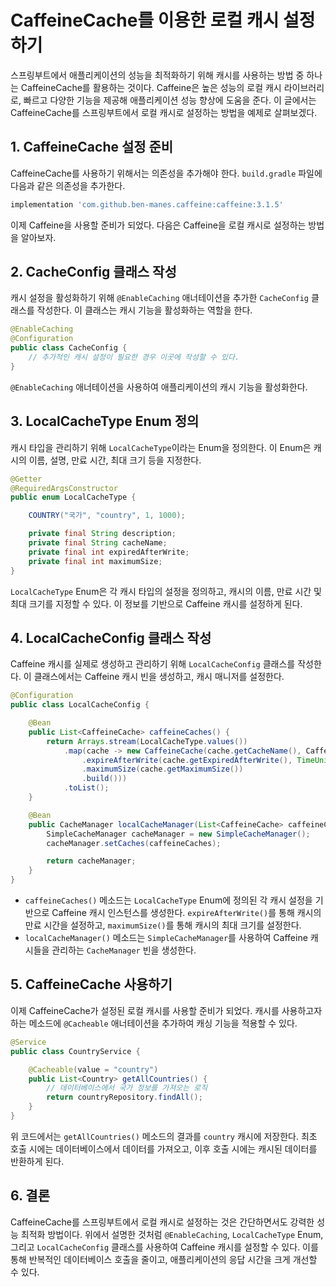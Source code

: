 # CaffeineCache를 이용한 로컬 캐시 설정하기

스프링부트에서 애플리케이션의 성능을 최적화하기 위해 캐시를 사용하는 방법 중 하나는 CaffeineCache를 활용하는 것이다. Caffeine은 높은 성능의 로컬 캐시 라이브러리로, 빠르고 다양한 기능을 제공해 애플리케이션 성능 향상에 도움을 준다. 이 글에서는 CaffeineCache를 스프링부트에서 로컬 캐시로 설정하는 방법을 예제로 살펴보겠다.

## 1. CaffeineCache 설정 준비
CaffeineCache를 사용하기 위해서는 의존성을 추가해야 한다. `build.gradle` 파일에 다음과 같은 의존성을 추가한다.

```groovy
implementation 'com.github.ben-manes.caffeine:caffeine:3.1.5'
```

이제 Caffeine을 사용할 준비가 되었다. 다음은 Caffeine을 로컬 캐시로 설정하는 방법을 알아보자.

## 2. CacheConfig 클래스 작성
캐시 설정을 활성화하기 위해 `@EnableCaching` 애너테이션을 추가한 `CacheConfig` 클래스를 작성한다. 이 클래스는 캐시 기능을 활성화하는 역할을 한다.

```java
@EnableCaching
@Configuration
public class CacheConfig {
    // 추가적인 캐시 설정이 필요한 경우 이곳에 작성할 수 있다.
}
```

`@EnableCaching` 애너테이션을 사용하여 애플리케이션의 캐시 기능을 활성화한다.

## 3. LocalCacheType Enum 정의
캐시 타입을 관리하기 위해 `LocalCacheType`이라는 Enum을 정의한다. 이 Enum은 캐시의 이름, 설명, 만료 시간, 최대 크기 등을 지정한다.

```java
@Getter
@RequiredArgsConstructor
public enum LocalCacheType {

    COUNTRY("국가", "country", 1, 1000);

    private final String description;
    private final String cacheName;
    private final int expiredAfterWrite;
    private final int maximumSize;
}
```

`LocalCacheType` Enum은 각 캐시 타입의 설정을 정의하고, 캐시의 이름, 만료 시간 및 최대 크기를 지정할 수 있다. 이 정보를 기반으로 Caffeine 캐시를 설정하게 된다.

## 4. LocalCacheConfig 클래스 작성
Caffeine 캐시를 실제로 생성하고 관리하기 위해 `LocalCacheConfig` 클래스를 작성한다. 이 클래스에서는 Caffeine 캐시 빈을 생성하고, 캐시 매니저를 설정한다.

```java
@Configuration
public class LocalCacheConfig {

    @Bean
    public List<CaffeineCache> caffeineCaches() {
        return Arrays.stream(LocalCacheType.values())
            .map(cache -> new CaffeineCache(cache.getCacheName(), Caffeine.newBuilder().recordStats()
                .expireAfterWrite(cache.getExpiredAfterWrite(), TimeUnit.HOURS)
                .maximumSize(cache.getMaximumSize())
                .build()))
            .toList();
    }

    @Bean
    public CacheManager localCacheManager(List<CaffeineCache> caffeineCaches) {
        SimpleCacheManager cacheManager = new SimpleCacheManager();
        cacheManager.setCaches(caffeineCaches);

        return cacheManager;
    }
}
```

- `caffeineCaches()` 메소드는 `LocalCacheType` Enum에 정의된 각 캐시 설정을 기반으로 Caffeine 캐시 인스턴스를 생성한다. `expireAfterWrite()`를 통해 캐시의 만료 시간을 설정하고, `maximumSize()`를 통해 캐시의 최대 크기를 설정한다.
- `localCacheManager()` 메소드는 `SimpleCacheManager`를 사용하여 Caffeine 캐시들을 관리하는 `CacheManager` 빈을 생성한다. 

## 5. CaffeineCache 사용하기
이제 CaffeineCache가 설정된 로컬 캐시를 사용할 준비가 되었다. 캐시를 사용하고자 하는 메소드에 `@Cacheable` 애너테이션을 추가하여 캐싱 기능을 적용할 수 있다.

```java
@Service
public class CountryService {

    @Cacheable(value = "country")
    public List<Country> getAllCountries() {
        // 데이터베이스에서 국가 정보를 가져오는 로직
        return countryRepository.findAll();
    }
}
```

위 코드에서는 `getAllCountries()` 메소드의 결과를 `country` 캐시에 저장한다. 최초 호출 시에는 데이터베이스에서 데이터를 가져오고, 이후 호출 시에는 캐시된 데이터를 반환하게 된다.

## 6. 결론
CaffeineCache를 스프링부트에서 로컬 캐시로 설정하는 것은 간단하면서도 강력한 성능 최적화 방법이다. 위에서 설명한 것처럼 `@EnableCaching`, `LocalCacheType` Enum, 그리고 `LocalCacheConfig` 클래스를 사용하여 Caffeine 캐시를 설정할 수 있다. 이를 통해 반복적인 데이터베이스 호출을 줄이고, 애플리케이션의 응답 시간을 크게 개선할 수 있다.
